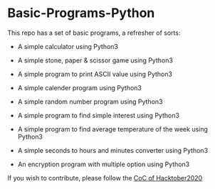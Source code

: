 # Basic-Programs-Python
This repo has a set of basic programs, a refresher of sorts:
- A simple calculator using Python3

- A simple stone, paper & scissor game using Python3

- A simple program to print ASCII value using Python3

- A simple calender program using Python3

- A simple random number program using Python3

- A simple program to find simple interest using Python3

- A simple program to find average temperature of the week using Python3

- A simple seconds to hours and minutes converter using Python3

- An encryption program with multiple option using Python3

If you wish to contribute, please follow the [CoC of Hacktober2020](https://hacktoberfest.digitalocean.com/details)
